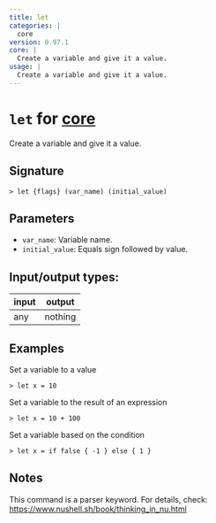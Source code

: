 ```yaml
---
title: let
categories: |
  core
version: 0.97.1
core: |
  Create a variable and give it a value.
usage: |
  Create a variable and give it a value.
---
```

<!-- This file is automatically generated. Please edit the command in https://github.com/nushell/nushell instead. -->

# `let` for [core](/commands/categories/core.md)

<div class='command-title'>Create a variable and give it a value.</div>

## Signature

```> let {flags} (var_name) (initial_value)```

## Parameters

 -  `var_name`: Variable name.
 -  `initial_value`: Equals sign followed by value.


## Input/output types:

| input | output  |
| ----- | ------- |
| any   | nothing |

## Examples

Set a variable to a value
```nu
> let x = 10

```

Set a variable to the result of an expression
```nu
> let x = 10 + 100

```

Set a variable based on the condition
```nu
> let x = if false { -1 } else { 1 }

```

## Notes
This command is a parser keyword. For details, check:
  https://www.nushell.sh/book/thinking_in_nu.html